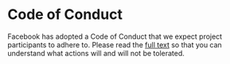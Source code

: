 # Code of Conduct 
 
Facebook has adopted a Code of Conduct that we expect project participants to adhere to. 
Please read the [full text](https://code.fb.com/codeofconduct/) 
so that you can understand what actions will and will not be tolerated. 
